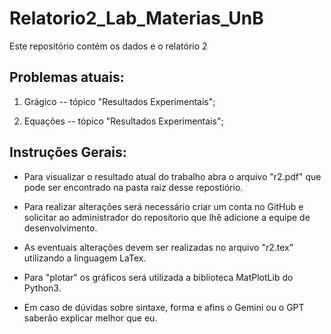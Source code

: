 # Relatorio2_Lab_Materias_UnB
Este repositório contém os dados e o relatório 2

## Problemas atuais:

1. Grágico -- tópico "Resultados Experimentais";

2. Equações -- tópico "Resultados Experimentais";

## Instruções Gerais:

* Para visualizar o resultado atual do trabalho abra o arquivo "r2.pdf" que pode ser encontrado na pasta raiz desse repostiório.

* Para realizar alterações será necessário criar um conta no GitHub e solicitar ao administrador do reposítorio que lhê adicione a equipe de desenvolvimento.

* As eventuais alterações devem ser realizadas no arquivo "r2.tex" utilizando a linguagem LaTex.

* Para "plotar" os gráficos será utilizada a biblioteca MatPlotLib do Python3.

* Em caso de dúvidas sobre sintaxe, forma e afins o Gemini ou o GPT saberão explicar melhor que eu.
